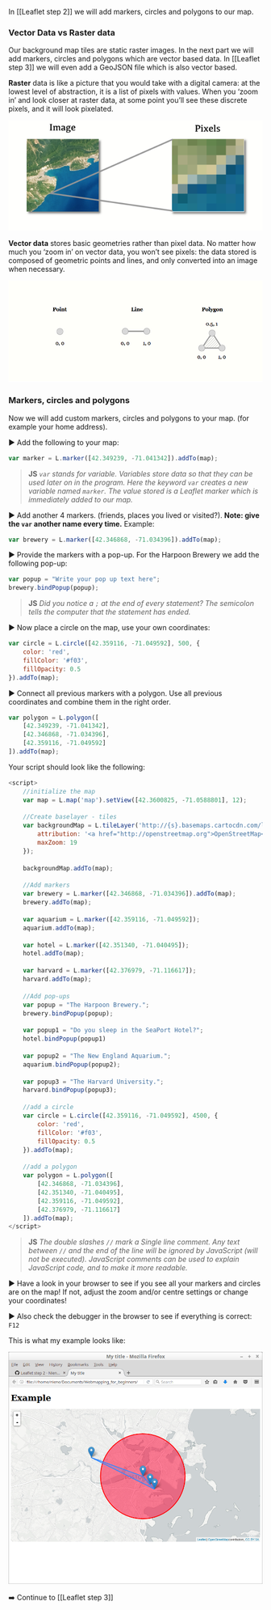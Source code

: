 In [[Leaflet step 2]] we will add markers, circles and polygons to our map.

### Vector Data vs Raster data
Our background map tiles are static raster images. In the next part we will add markers, circles and polygons which are vector based data. In [[Leaflet step 3]] we will even add a GeoJSON file which is also vector based. 

**Raster** data is like a picture that you would take with a digital camera: at the lowest level of abstraction, it is a list of pixels with values. When you ‘zoom in’ and look closer at raster data, at some point you’ll see these discrete pixels, and it will look pixelated.

![raster](img/raster_data.png)

**Vector data** stores basic geometries rather than pixel data. No matter how much you ‘zoom in’ on vector data, you won’t see pixels: the data stored is composed of geometric points and lines, and only converted into an image when necessary.

![vector](img/vector_data.png)

### Markers, circles and polygons
Now we will add custom markers, circles and polygons to your map. (for example your home address). 

:arrow_forward: Add the following to your map:

``` js
var marker = L.marker([42.349239, -71.041342]).addTo(map);
```
> **JS** *`var` stands for variable. Variables store data so that they can be used later on in the program.
> Here the keyword `var` creates a new variable named `marker`. The value stored is a Leaflet marker which is immediately added to our map.*

:arrow_forward: Add another 4 markers. (friends, places you lived or visited?). **Note: give the `var` another name every time.** Example:

``` js
var brewery = L.marker([42.346868, -71.034396]).addTo(map);
```

:arrow_forward: Provide the markers with a pop-up. For the Harpoon Brewery we add the following pop-up:

``` js
var popup = "Write your pop up text here";
brewery.bindPopup(popup); 
``` 

> **JS** *Did you notice a `;` at the end of every statement? The semicolon tells the computer that the statement has ended.*

:arrow_forward: Now place a circle on the map, use your own coordinates:

``` js
var circle = L.circle([42.359116, -71.049592], 500, {
	color: 'red',
	fillColor: '#f03',
	fillOpacity: 0.5
}).addTo(map);
``` 

:arrow_forward: Connect all previous markers with a polygon. Use all previous coordinates and combine them in the right order.

``` js
var polygon = L.polygon([
	[42.349239, -71.041342],
	[42.346868, -71.034396],
	[42.359116, -71.049592]
]).addTo(map);
```
Your script should look like the following:

``` js
<script>
	//initialize the map
	var map = L.map('map').setView([42.3600825, -71.0588801], 12);
	
	//Create baselayer - tiles
	var backgroundMap = L.tileLayer('http://{s}.basemaps.cartocdn.com/light_all/{z}/{x}/{y}.png', {
		attribution: '<a href="http://openstreetmap.org">OpenStreetMap</a>contributors, <a href="http://creativecommons.org/licenses/by-sa/2.0/">CC-BY-SA</a>',
		maxZoom: 19
	});
	
	backgroundMap.addTo(map);
	
	//Add markers
	var brewery = L.marker([42.346868, -71.034396]).addTo(map);
	brewery.addTo(map);
	
	var aquarium = L.marker([42.359116, -71.049592]);
	aquarium.addTo(map);
	
	var hotel = L.marker([42.351340, -71.040495]);
	hotel.addTo(map);
	
	var harvard = L.marker([42.376979, -71.116617]);
	harvard.addTo(map);
	
	//Add pop-ups
	var popup = "The Harpoon Brewery.";
	brewery.bindPopup(popup);
	
	var popup1 = "Do you sleep in the SeaPort Hotel?";
	hotel.bindPopup(popup1)
	
	var popup2 = "The New England Aquarium.";
	aquarium.bindPopup(popup2);
	
	var popup3 = "The Harvard University.";
	harvard.bindPopup(popup3);
	
	//add a circle
	var circle = L.circle([42.359116, -71.049592], 4500, {
		color: 'red',
		fillColor: '#f03',
		fillOpacity: 0.5
	}).addTo(map);  
	
	//add a polygon   
	var polygon = L.polygon([
		[42.346868, -71.034396],
		[42.351340, -71.040495],
		[42.359116, -71.049592],
		[42.376979, -71.116617]
	]).addTo(map);
</script>
```

> **JS** *The double slashes `//` mark a Single line comment. Any text between `//` and the end of the line will be ignored by JavaScript (will not be executed). JavaScript comments can be used to explain JavaScript code, and to make it more readable.*

:arrow_forward: Have a look in your browser to see if you see all your markers and circles are on the map! If not, adjust the zoom and/or centre settings or change your coordinates! 

:arrow_forward: Also check the debugger in the browser to see if everything is correct: `F12`

This is what my example looks like:

![img](img/leaflet_step2.png)



:arrow_right: Continue to [[Leaflet step 3]]
